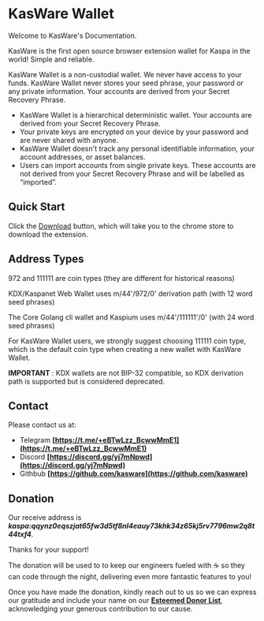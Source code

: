 # KasWare Wallet
Welcome to KasWare's Documentation.

KasWare is the first open source browser extension wallet for Kaspa in the world! Simple and reliable.

KasWare Wallet is a non-custodial wallet. We never have access to your funds. KasWare Wallet never stores your seed phrase, your password or any private information. Your accounts are derived from your Secret Recovery Phrase.

- KasWare Wallet is a hierarchical deterministic wallet. Your accounts are derived from your Secret Recovery Phrase.
- Your private keys are encrypted on your device by your password and are never shared with anyone.
- KasWare Wallet doesn't track any personal identifiable information, your account addresses, or asset balances.
- Users can import accounts from single private keys. These accounts are not derived from your Secret Recovery Phrase and will be labelled as “imported”.
## Quick Start
Click the [Download](https://chrome.google.com/webstore/detail/hklhheigdmpoolooomdihmhlpjjdbklf) button, which will take you to the chrome store to download the extension. 
## Address Types
972 and 111111 are coin types (they are different for historical reasons)

KDX/Kaspanet Web Wallet uses m/44'/972/0' derivation path (with 12 word seed phrases)

The Core Golang cli wallet and Kaspium uses m/44'/111111'/0' (with 24 word seed phrases)

For KasWare Wallet users, we strongly suggest choosing 111111 coin type, which is the default coin type when creating a new wallet with KasWare Wallet.

**IMPORTANT** : KDX wallets are not BIP-32 compatible, so KDX derivation path is supported but is considered deprecated.
## Contact
Please contact us at:
- Telegram **[https://t.me/+eBTwLzz_BcwwMmE1](https://t.me/+eBTwLzz_BcwwMmE1)**
- Discord **[https://discord.gg/yj7mNpwd](https://discord.gg/yj7mNpwd)**
- Githbub **[https://github.com/kasware](https://github.com/kasware)**
## Donation
Our receive address is ***kaspa:qqynz0eqszjat65fw3d5tf8nl4eauy73khk34z65kj5rv7796mw2q8t44txf4***.

Thanks for your support!

The donation will be used to to keep our engineers fueled with ☕ so they can code through the night, delivering even more fantastic features to you!

Once you have made the donation, kindly reach out to us so we can express our gratitude and include your name on our **[Esteemed Donor List](./EsteemedDonorList.md)**, acknowledging your generous contribution to our cause.